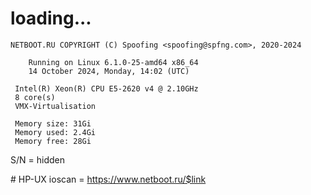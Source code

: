 # loading...
```
NETBOOT.RU COPYRIGHT (C) Spoofing <spoofing@spfng.com>, 2020-2024

	Running on Linux 6.1.0-25-amd64 x86_64
	14 October 2024, Monday, 14:02 (UTC)

 Intel(R) Xeon(R) CPU E5-2620 v4 @ 2.10GHz
 8 core(s)
 VMX-Virtualisation

 Memory size: 31Gi
 Memory used: 2.4Gi
 Memory free: 28Gi
```
S/N = hidden

\# HP-UX ioscan = https://www.netboot.ru/$link
